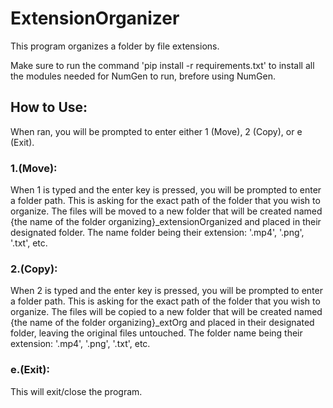 # ExtensionOrganizer
This program organizes a folder by file extensions. 

Make sure to run the command 'pip install -r requirements.txt' to install all the modules needed for NumGen to run, brefore using NumGen. 

## How to Use:
When ran, you will be prompted to enter either 1 (Move), 2 (Copy), or e (Exit).

### 1.(Move):
When 1 is typed and the enter key is pressed, you will be prompted to enter a folder path. This is asking for the exact path of the folder that you wish to organize. The files will be moved to a new folder that will be created named {the name of the folder organizing}_extensionOrganized and placed in their designated folder. The name folder being their extension: '.mp4', '.png', '.txt', etc.

### 2.(Copy):
When 2 is typed and the enter key is pressed, you will be prompted to enter a folder path. This is asking for the exact path of the folder that you wish to organize. The files will be copied to a new folder that will be created named {the name of the folder organizing}_extOrg and placed in their designated folder, leaving the original files untouched. The folder name being their extension: '.mp4', '.png', '.txt', etc.

### e.(Exit):
This will exit/close the program.
